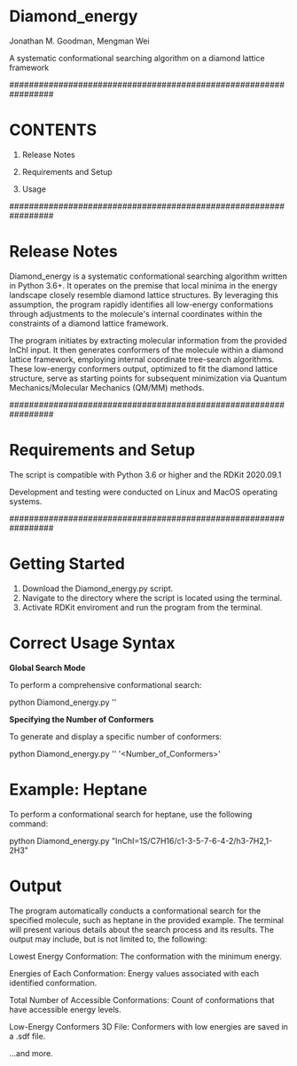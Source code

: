 # Diamond_energy

Jonathan M. Goodman, Mengman Wei

A systematic conformational searching algorithm on a diamond lattice framework

#################################################################

# CONTENTS

1. Release Notes

2. Requirements and Setup

3. Usage


#################################################################

# Release Notes

Diamond_energy is a systematic conformational searching algorithm written in Python 3.6+. It operates on the premise that local minima in the energy landscape closely resemble diamond lattice structures. By leveraging this assumption, the program rapidly identifies all low-energy conformations through adjustments to the molecule's internal coordinates within the constraints of a diamond lattice framework.

The program initiates by extracting molecular information from the provided InChI input. It then generates conformers of the molecule within a diamond lattice framework, employing internal coordinate tree-search algorithms. These low-energy conformers output, optimized to fit the diamond lattice structure, serve as starting points for subsequent minimization via Quantum Mechanics/Molecular Mechanics (QM/MM) methods.

#################################################################

# Requirements and Setup

The script is compatible with Python 3.6 or higher and the RDKit 2020.09.1

Development and testing were conducted on Linux and MacOS operating systems.

#################################################################

# Getting Started

1. Download the Diamond_energy.py script.
2. Navigate to the directory where the script is located using the terminal. 
3. Activate RDKit enviroment and run the program from the terminal.

# Correct Usage Syntax

__Global Search Mode__

To perform a comprehensive conformational search:

python Diamond_energy.py '<MolecularInChI>' 

__Specifying the Number of Conformers__

To generate and display a specific number of conformers:

python Diamond_energy.py '<MolecularInChI>'  '<Number_of_Conformers>'

# Example: Heptane

To perform a conformational search for heptane, use the following command:

python Diamond_energy.py "InChI=1S/C7H16/c1-3-5-7-6-4-2/h3-7H2,1-2H3"

# Output

The program automatically conducts a conformational search for the specified molecule, such as heptane in the provided example. The terminal will present various details about the search process and its results. The output may include, but is not limited to, the following:

Lowest Energy Conformation: The conformation with the minimum energy.

Energies of Each Conformation: Energy values associated with each identified conformation.

Total Number of Accessible Conformations: Count of conformations that have accessible energy levels.

Low-Energy Conformers 3D File: Conformers with low energies are saved in a .sdf file.

...and more.
